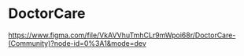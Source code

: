 # DoctorCare

https://www.figma.com/file/VkAVVhuTmhCLr9mWpoi68r/DoctorCare-(Community)?node-id=0%3A1&mode=dev

